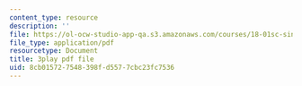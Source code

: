 ```yaml
---
content_type: resource
description: ''
file: https://ol-ocw-studio-app-qa.s3.amazonaws.com/courses/18-01sc-single-variable-calculus-fall-2010/8cb015727548398fd5577cbc23fc7536_4Q37iOyBq44.pdf
file_type: application/pdf
resourcetype: Document
title: 3play pdf file
uid: 8cb01572-7548-398f-d557-7cbc23fc7536
---
```

